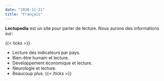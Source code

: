 ```yaml
---
date: "2020-11-21"
title: "Français"
---
```


**Lectupedia** est un site pour parler de lecture.
Nous aurons des informations sur:

{{< ticks >}}
* Lecture des indicateurs par pays.
* Bien-être humain et lecture.
* Développement économique et lecture.
* Neurologie et lecture.
* Beaucoup plus.
{{< /ticks >}}
